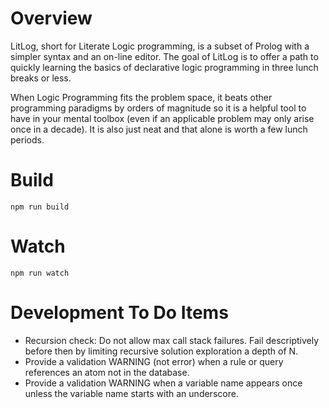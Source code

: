 # Overview

LitLog, short for Literate Logic programming, is a subset of Prolog with a simpler syntax and an on-line editor. The goal of LitLog is to offer a path to quickly learning the basics of declarative logic programming in three lunch breaks or less.

When Logic Programming fits the problem space, it beats other programming paradigms by orders of magnitude so it is a helpful tool to have in your mental toolbox (even if an applicable problem may only arise once in a decade). It is also just neat and that alone is worth a few lunch periods.

# Build

```
npm run build
```

# Watch

```
npm run watch
```

# Development To Do Items

- Recursion check: Do not allow max call stack failures. Fail descriptively before then by limiting recursive solution exploration a depth of N.
- Provide a validation WARNING (not error) when a rule or query references an atom not in the database.
- Provide a validation WARNING when a variable name appears once unless the variable name starts with an underscore.
